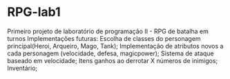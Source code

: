 # RPG-lab1
Primeiro projeto de laboratório de programação II - RPG de batalha em turnos
Implementações futuras:
  Escolha de classes do personagem principal(Heroi, Arqueiro, Mago, Tank);
  Implementação de atributos novos a cada personagem (velocidade, defesa, magicpower);
  Sistema de ataque baseado em velocidade;
  Itens ganhos ao derrotar X números de inimigos;
  Inventário;
